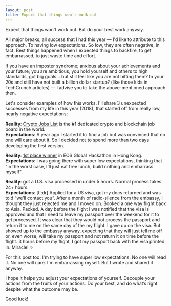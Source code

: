 ```yaml
---
layout: post
title: Expect that things won't work out
---
```



Expect that things won't work out. But do your best work anyway.

All major breaks, all success that I had this year —  I'd like to attribute to this approach. To having low expectations. So low, they are often negative, in fact. Best things happened when I expected things to backfire, to get embarrassed, to just waste time and effort.

If you have an imposter syndrome; anxious about your achievements and your future; you are ambitious, you hold yourself and others to high standards, got big goals… but still feel like you are not hitting them? In your 20s and still have not built a billion dollar startup? (like those kids in TechCrunch articles) — I advise you to take the above-mentioned approach then.

Let's consider examples of how this works. I'll share 3 unexpected successes from my life in this year (2018), that started off from really low, nearly negative expectations:

**Reality**: [Crypto Jobs List](https://cryptojobslist.com) is the #1 dedicated crypto and blockchain job board in the world.<br/>
**Expectations**: A year ago I started it to find a job but was convinced that no one will care about it. So I decided not to spend more than two days developing the first version.


**Reality**: [1st place winner](http://www.atimes.com/article/hk-hackathon-sees-block-one-start-spending-its-billions/) in EOS Global Hackathon in Hong Kong.<br/>
**Expectations**: I was going there with super low expectations, thinking that "in the worst case, I'll just eat free lunch, build nothing and embarrass myself".


**Reality**: got a U.S. visa processed in under 5 hours. Normal process takes 24+ hours.<br/>
**Expectations**: [tl;dr] Applied for a US visa, got my docs returned and was told “we’ll contact you”. After a month of radio-silence from the embassy, I thought they just rejected me and I moved on. Booked a one way flight back to Asia. Packed. A day before the flight I was notified that the visa is approved and that I need to leave my passport over the weekend for it to get processed. It was clear that they would not process the passport and return it to me on the same day of the my flight. I gave up on the visa. But showed up to the embassy anyway, expecting that they will just tell me off or, even worse, will take my passport and not return it on time before the flight. 3 hours before my flight, I got my passport back with the visa printed in. Miracle! ✨

For this post too. I'm trying to have super low expectations. No one will read it. No one will care. I'm embarrassing myself. But I wrote and shared it anyway.

I hope it helps you adjust your expectations of yourself. Decouple your actions from the fruits of your actions. Do your best, and do what’s right despite what the outcome may be.

Good luck!
